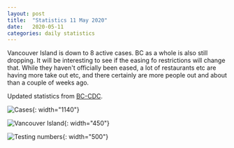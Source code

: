```yaml
---
layout: post
title:  "Statistics 11 May 2020"
date:   2020-05-11
categories: daily statistics
---
```


Vancouver Island is down to 8 active cases.  BC as a whole is also still dropping.  It will be interesting to see if the easing fo restrictions will change that.  While they haven't officially been eased, a lot of restaurants etc are having more take out etc, and there certainly are more people out and about than a couple of weeks ago. 

Updated statistics from [BC-CDC](http://www.bccdc.ca/health-info/diseases-conditions/covid-19/case-counts-press-statements).

![Cases](/covid19BCStats/images/2020-05-11-Cases.png){: width="1140"}

![Vancouver Island](/covid19BCStats/images/2020-05-11-VancouverIsland.png){: width="450"}

![Testing numbers](/covid19BCStats/images/2020-05-11-TestingRate.png){: width="500"}
